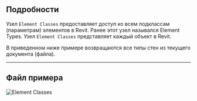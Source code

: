 ## Подробности
Узел `Element Classes` предоставляет доступ ко всем подклассам (параметрам) элементов в Revit. Ранее этот узел назывался Element Types. Узел `Element Classes` представляет каждый объект в Revit.

В приведенном ниже примере возвращаются все типы стен из текущего документа (файла).
___
## Файл примера

![Element Classes](./DSRevitNodesUI.ElementTypes_img.jpg)
